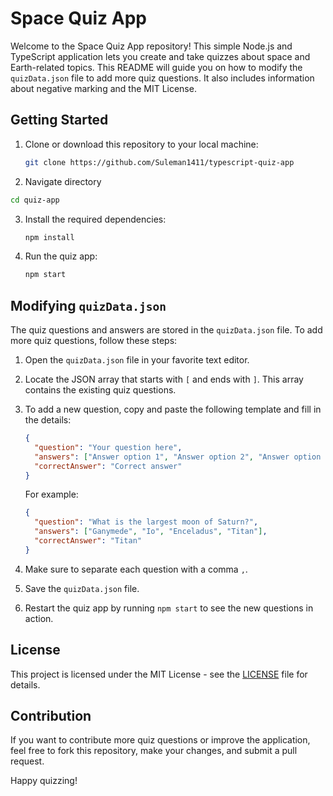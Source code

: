 # Space Quiz App

Welcome to the Space Quiz App repository! This simple Node.js and TypeScript application lets you create and take quizzes about space and Earth-related topics. This README will guide you on how to modify the `quizData.json` file to add more quiz questions. It also includes information about negative marking and the MIT License.

## Getting Started

1. Clone or download this repository to your local machine:

   ```bash
   git clone https://github.com/Suleman1411/typescript-quiz-app
   ```
2. Navigate directory

```bash
cd quiz-app
``` 

3. Install the required dependencies:

   ```bash
   npm install
   ```

4. Run the quiz app:

   ```bash
   npm start
   ```

## Modifying `quizData.json`

The quiz questions and answers are stored in the `quizData.json` file. To add more quiz questions, follow these steps:

1. Open the `quizData.json` file in your favorite text editor.

2. Locate the JSON array that starts with `[` and ends with `]`. This array contains the existing quiz questions.

3. To add a new question, copy and paste the following template and fill in the details:

   ```json
   {
     "question": "Your question here",
     "answers": ["Answer option 1", "Answer option 2", "Answer option 3", "Answer option 4"],
     "correctAnswer": "Correct answer"
   }
   ```

   For example:

   ```json
   {
     "question": "What is the largest moon of Saturn?",
     "answers": ["Ganymede", "Io", "Enceladus", "Titan"],
     "correctAnswer": "Titan"
   }
   ```

4. Make sure to separate each question with a comma `,`.

5. Save the `quizData.json` file.

6. Restart the quiz app by running `npm start` to see the new questions in action.

## License

This project is licensed under the MIT License - see the [LICENSE](LICENSE) file for details.

## Contribution

If you want to contribute more quiz questions or improve the application, feel free to fork this repository, make your changes, and submit a pull request.

Happy quizzing!
```